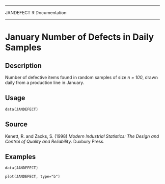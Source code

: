   ----------- -----------------
  JANDEFECT   R Documentation
  ----------- -----------------

January Number of Defects in Daily Samples
==========================================

Description
-----------

Number of defective items found in random samples of size *n = 100*,
drawn daily from a production line in January.

Usage
-----

    data(JANDEFECT)

Source
------

Kenett, R. and Zacks, S. (1998) *Modern Industrial Statistics: The
Design and Control of Quality and Reliability*. Duxbury Press.

Examples
--------

    data(JANDEFECT)

    plot(JANDEFECT, type="b")
